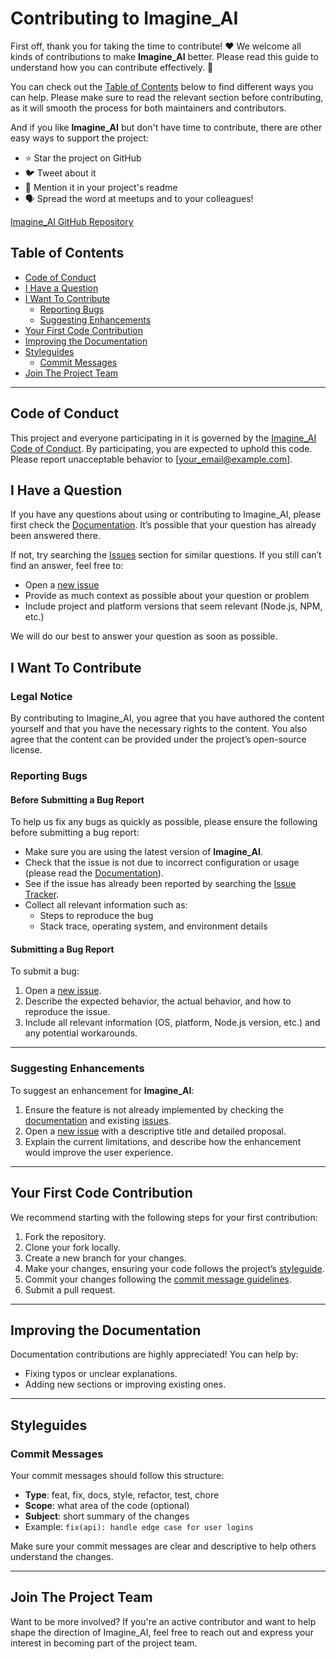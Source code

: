 # Contributing to Imagine_AI

First off, thank you for taking the time to contribute! ❤️ We welcome all kinds of contributions to make **Imagine_AI** better. Please read this guide to understand how you can contribute effectively. 🙌

You can check out the [Table of Contents](#table-of-contents) below to find different ways you can help. Please make sure to read the relevant section before contributing, as it will smooth the process for both maintainers and contributors.

And if you like **Imagine_AI** but don't have time to contribute, there are other easy ways to support the project:
- ⭐ Star the project on GitHub
- 🐦 Tweet about it
- 📄 Mention it in your project's readme
- 🗣 Spread the word at meetups and to your colleagues!

[Imagine_AI GitHub Repository](https://github.com/SurajPratap10/Imagine_AI)

## Table of Contents

- [Code of Conduct](#code-of-conduct)
- [I Have a Question](#i-have-a-question)
- [I Want To Contribute](#i-want-to-contribute)
  - [Reporting Bugs](#reporting-bugs)
  - [Suggesting Enhancements](#suggesting-enhancements)
- [Your First Code Contribution](#your-first-code-contribution)
- [Improving the Documentation](#improving-the-documentation)
- [Styleguides](#styleguides)
  - [Commit Messages](#commit-messages)
- [Join The Project Team](#join-the-project-team)

---

## Code of Conduct

This project and everyone participating in it is governed by the [Imagine_AI Code of Conduct](https://github.com/SurajPratap10/Imagine_AI/blob/main/CODE_OF_CONDUCT.md). By participating, you are expected to uphold this code. Please report unacceptable behavior to [your_email@example.com].

## I Have a Question

If you have any questions about using or contributing to Imagine_AI, please first check the [Documentation](https://github.com/SurajPratap10/Imagine_AI). It’s possible that your question has already been answered there.

If not, try searching the [Issues](https://github.com/SurajPratap10/Imagine_AI/issues) section for similar questions. If you still can’t find an answer, feel free to:

- Open a [new issue](https://github.com/SurajPratap10/Imagine_AI/issues/new)
- Provide as much context as possible about your question or problem
- Include project and platform versions that seem relevant (Node.js, NPM, etc.)

We will do our best to answer your question as soon as possible.

## I Want To Contribute

### Legal Notice
By contributing to Imagine_AI, you agree that you have authored the content yourself and that you have the necessary rights to the content. You also agree that the content can be provided under the project’s open-source license.

### Reporting Bugs

#### Before Submitting a Bug Report

To help us fix any bugs as quickly as possible, please ensure the following before submitting a bug report:
- Make sure you are using the latest version of **Imagine_AI**.
- Check that the issue is not due to incorrect configuration or usage (please read the [Documentation](https://github.com/SurajPratap10/Imagine_AI)).
- See if the issue has already been reported by searching the [Issue Tracker](https://github.com/SurajPratap10/Imagine_AI/issues?q=label%3Abug).
- Collect all relevant information such as:
  - Steps to reproduce the bug
  - Stack trace, operating system, and environment details

#### Submitting a Bug Report

To submit a bug:
1. Open a [new issue](https://github.com/SurajPratap10/Imagine_AI/issues/new).
2. Describe the expected behavior, the actual behavior, and how to reproduce the issue.
3. Include all relevant information (OS, platform, Node.js version, etc.) and any potential workarounds.

---

### Suggesting Enhancements

To suggest an enhancement for **Imagine_AI**:
1. Ensure the feature is not already implemented by checking the [documentation](https://github.com/SurajPratap10/Imagine_AI) and existing [issues](https://github.com/SurajPratap10/Imagine_AI/issues).
2. Open a [new issue](https://github.com/SurajPratap10/Imagine_AI/issues/new) with a descriptive title and detailed proposal.
3. Explain the current limitations, and describe how the enhancement would improve the user experience.

---

## Your First Code Contribution

We recommend starting with the following steps for your first contribution:
1. Fork the repository.
2. Clone your fork locally.
3. Create a new branch for your changes.
4. Make your changes, ensuring your code follows the project’s [styleguide](#styleguides).
5. Commit your changes following the [commit message guidelines](#commit-messages).
6. Submit a pull request.

---

## Improving the Documentation

Documentation contributions are highly appreciated! You can help by:
- Fixing typos or unclear explanations.
- Adding new sections or improving existing ones.

---

## Styleguides

### Commit Messages

Your commit messages should follow this structure:
- **Type**: feat, fix, docs, style, refactor, test, chore
- **Scope**: what area of the code (optional)
- **Subject**: short summary of the changes
- Example: `fix(api): handle edge case for user logins`

Make sure your commit messages are clear and descriptive to help others understand the changes.

---

## Join The Project Team

Want to be more involved? If you're an active contributor and want to help shape the direction of Imagine_AI, feel free to reach out and express your interest in becoming part of the project team.
